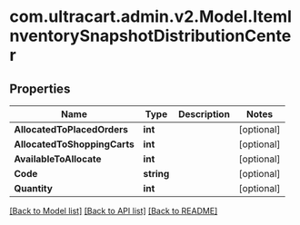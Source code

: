 
# com.ultracart.admin.v2.Model.ItemInventorySnapshotDistributionCenter

## Properties

Name | Type | Description | Notes
------------ | ------------- | ------------- | -------------
**AllocatedToPlacedOrders** | **int** |  | [optional] 
**AllocatedToShoppingCarts** | **int** |  | [optional] 
**AvailableToAllocate** | **int** |  | [optional] 
**Code** | **string** |  | [optional] 
**Quantity** | **int** |  | [optional] 

[[Back to Model list]](../README.md#documentation-for-models)
[[Back to API list]](../README.md#documentation-for-api-endpoints)
[[Back to README]](../README.md)


